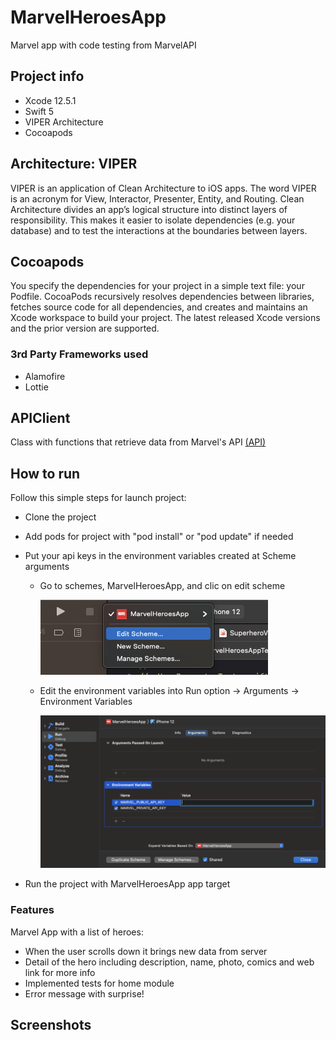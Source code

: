 # MarvelHeroesApp

Marvel app with code testing from MarvelAPI

## Project info
* Xcode 12.5.1
* Swift 5
* VIPER Architecture
* Cocoapods

## Architecture: VIPER
VIPER is an application of Clean Architecture to iOS apps. The word VIPER is an acronym for View, Interactor, Presenter, Entity, and Routing. Clean Architecture divides an app’s logical structure into distinct layers of responsibility. This makes it easier to isolate dependencies (e.g. your database) and to test the interactions at the boundaries between layers.

## Cocoapods
You specify the dependencies for your project in a simple text file: your Podfile. CocoaPods recursively resolves dependencies between libraries, fetches source code for all dependencies, and creates and maintains an Xcode workspace to build your project. The latest released Xcode versions and the prior version are supported.

### 3rd Party Frameworks used

* Alamofire
* Lottie

## APIClient
Class with functions that retrieve data from Marvel's API
[(API)](https://developer.marvel.com/docs)

## How to run
Follow this simple steps for launch project:

* Clone the project
* Add pods for project with "pod install" or "pod update" if needed
* Put your api keys in the environment variables created at Scheme arguments
  * Go to schemes, MarvelHeroesApp, and clic on edit scheme
    
    ![image](/phase1.png "paso 1")
    
  * Edit the environment variables into Run option -> Arguments -> Environment Variables
  
    ![image](/phase2.png "paso 2")
    
* Run the project with MarvelHeroesApp app target

### Features
Marvel App with a list of heroes:
* When the user scrolls down it brings new data from server
* Detail of the hero including description, name, photo, comics and web link for more info
* Implemented tests for home module
* Error message with surprise!

## Screenshots

